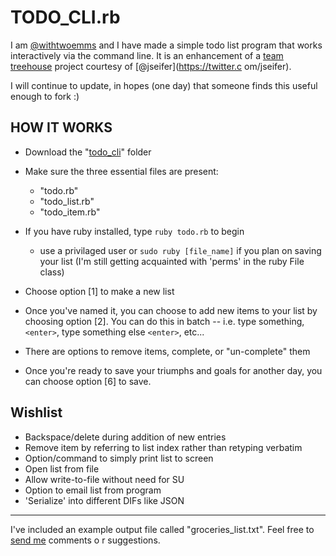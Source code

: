 # TODO\_CLI.rb


I am [@withtwoemms](https://twitter.com/withtwoemms) and I have made a simple todo list program that works interactively via the command line. It is an enhancement of a [team treehouse](http://teamtreehouse.com) project courtesy of [@jseifer](https://twitter.c
om/jseifer).

I will continue to update, in hopes (one day) that someone finds this useful enough to fork :)


## HOW IT WORKS

- Download the "[todo\_cli](https://github.com/withtwoemms/todo_cli)" folder
- Make sure the three essential files are present:

    * "todo.rb"
    * "todo_list.rb"
    * "todo_item.rb"
* If you have ruby installed, type ```ruby todo.rb``` to begin
    * use a privilaged user or ```sudo ruby [file_name]``` if you plan on saving your list (I'm still getting acquainted with 
'perms' in the ruby File class)

* Choose option [1] to make a new list
* Once you've named it, you can choose to add new items to your list by choosing option [2]. You can do this in batch -- i.e. 
type something, ```<enter>```, type something else ```<enter>```, etc...
* There are options to remove items, complete, or "un-complete" them
* Once you're ready to save your triumphs and goals for another day, you can choose option [6] to save. 

## Wishlist

* Backspace/delete during addition of new entries
* Remove item by referring to list index rather than retyping verbatim
* Option/command to simply print list to screen
* Open list from file
* Allow write-to-file without need for SU
* Option to email list from program 
* 'Serialize' into different DIFs like JSON

---
I've included an example output file called "groceries\_list.txt". Feel free to [send me](mailto:withtwoemms@gmail.com) comments o
r suggestions.
